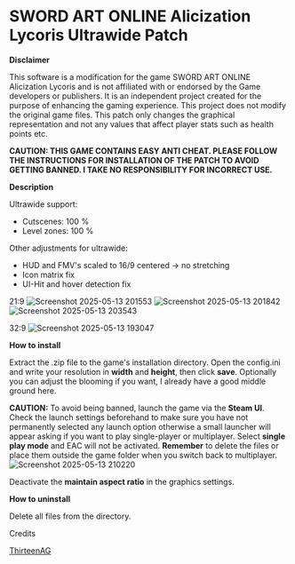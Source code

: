 # SWORD ART ONLINE Alicization Lycoris Ultrawide Patch

**Disclaimer**

This software is a modification for the game SWORD ART ONLINE Alicization Lycoris and is not affiliated with or endorsed by the Game developers or publishers. It is an independent project created for the purpose of enhancing the gaming experience. This project does not modify the original game files. This patch only changes the graphical representation and not any values ​​that affect player stats such as health points etc.

**CAUTION: THIS GAME CONTAINS EASY ANTI CHEAT. PLEASE FOLLOW THE INSTRUCTIONS FOR INSTALLATION OF THE PATCH TO AVOID GETTING BANNED. I TAKE NO RESPONSIBILITY FOR INCORRECT USE.**

**Description**

Ultrawide support:

- Cutscenes: 100 %
- Level zones: 100 %

Other adjustments for ultrawide:

- HUD and FMV's scaled to 16/9 centered -> no stretching
- Icon matrix fix
- UI-Hit and hover detection fix


21:9 
![Screenshot 2025-05-13 201553](https://github.com/user-attachments/assets/7c8299d0-edbf-421b-859b-46a44d5a5389)
![Screenshot 2025-05-13 201842](https://github.com/user-attachments/assets/f00ecf48-3fd6-4e8e-9dcd-98c1fe03a6ed)
![Screenshot 2025-05-13 203543](https://github.com/user-attachments/assets/0ddb3d0a-44ca-4986-b5ed-897ade90338e)

32:9
![Screenshot 2025-05-13 193047](https://github.com/user-attachments/assets/a022571c-f75d-4bfb-9365-c1688d50eb26)

**How to install**

Extract the .zip file to the game's installation directory. Open the config.ini and write your resolution in **width** and **height**, then click **save**. Optionally you can adjust the blooming if you want, I already have a good middle ground here. 

**CAUTION:** To avoid being banned, launch the game via the **Steam UI**. Check the launch settings beforehand to make sure you have not permanently selected any launch option otherwise a small launcher will appear asking if you want to play single-player or multiplayer. Select **single play mode** and EAC will not be activated. **Remember** to delete the files or place them outside the game folder when you switch back to multiplayer.
![Screenshot 2025-05-13 210220](https://github.com/user-attachments/assets/ebe6939b-5951-46de-844b-79f1b6dd0d1f)

Deactivate the **maintain aspect ratio** in the graphics settings.

**How to uninstall**

Delete all files from the directory.

Credits 

[ThirteenAG](https://github.com/ThirteenAG)
